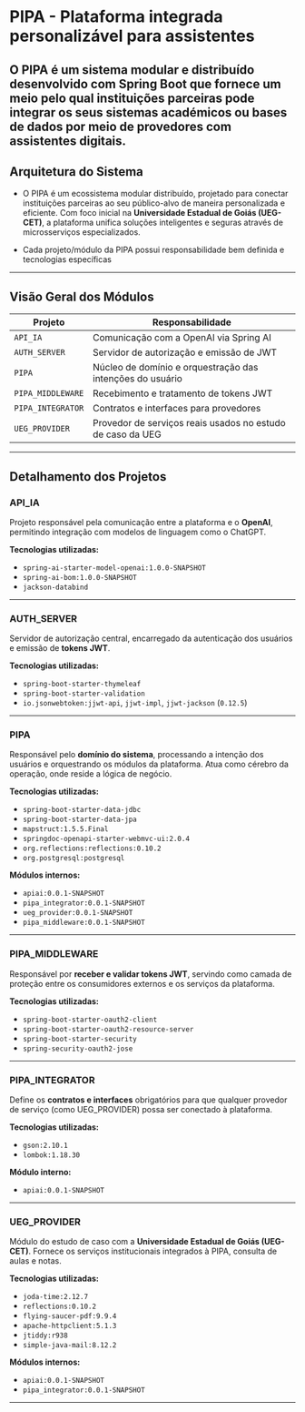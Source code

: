 # PIPA - Plataforma integrada personalizável para assistentes

O **PIPA** é um sistema modular e distribuído desenvolvido com **Spring Boot**
que fornece um meio pelo qual instituições parceiras pode integrar os seus sistemas
académicos ou bases de dados por meio de provedores com assistentes digitais.
---

## Arquitetura do Sistema

- O PIPA é um ecossistema modular distribuído, projetado para conectar instituições parceiras ao seu público-alvo de maneira personalizada e eficiente. Com foco inicial na **Universidade Estadual de Goiás (UEG-CET)**, a plataforma unifica soluções inteligentes e seguras através de microsserviços especializados.

- Cada projeto/módulo da PIPA possui responsabilidade bem definida e tecnologias específicas

---

## Visão Geral dos Módulos

| Projeto          | Responsabilidade                                                                 |
|------------------|----------------------------------------------------------------------------------|
| `API_IA`         | Comunicação com a OpenAI via Spring AI                                           |
| `AUTH_SERVER`    | Servidor de autorização e emissão de JWT                                         |
| `PIPA`           | Núcleo de domínio e orquestração das intenções do usuário                        |
| `PIPA_MIDDLEWARE`| Recebimento e tratamento de tokens JWT                                           |
| `PIPA_INTEGRATOR`| Contratos e interfaces para provedores                                           |
| `UEG_PROVIDER`   | Provedor de serviços reais usados no estudo de caso da UEG                       |

---

## Detalhamento dos Projetos

### API_IA

Projeto responsável pela comunicação entre a plataforma e o **OpenAI**, permitindo integração com modelos de linguagem como o ChatGPT.

**Tecnologias utilizadas:**
- `spring-ai-starter-model-openai:1.0.0-SNAPSHOT`
- `spring-ai-bom:1.0.0-SNAPSHOT`
- `jackson-databind`

---

### AUTH_SERVER

Servidor de autorização central, encarregado da autenticação dos usuários e emissão de **tokens JWT**.

**Tecnologias utilizadas:**
- `spring-boot-starter-thymeleaf`
- `spring-boot-starter-validation`
- `io.jsonwebtoken:jjwt-api`, `jjwt-impl`, `jjwt-jackson` (`0.12.5`)

---

### PIPA

Responsável pelo **domínio do sistema**, processando a intenção dos usuários e orquestrando os módulos da plataforma. Atua como cérebro da operação, onde reside a lógica de negócio.

**Tecnologias utilizadas:**
- `spring-boot-starter-data-jdbc`
- `spring-boot-starter-data-jpa`
- `mapstruct:1.5.5.Final`
- `springdoc-openapi-starter-webmvc-ui:2.0.4`
- `org.reflections:reflections:0.10.2`
- `org.postgresql:postgresql`

**Módulos internos:**
- `apiai:0.0.1-SNAPSHOT`
- `pipa_integrator:0.0.1-SNAPSHOT`
- `ueg_provider:0.0.1-SNAPSHOT`
- `pipa_middleware:0.0.1-SNAPSHOT`

---

### PIPA_MIDDLEWARE

Responsável por **receber e validar tokens JWT**, servindo como camada de proteção entre os consumidores externos e os serviços da plataforma.

**Tecnologias utilizadas:**
- `spring-boot-starter-oauth2-client`
- `spring-boot-starter-oauth2-resource-server`
- `spring-boot-starter-security`
- `spring-security-oauth2-jose`

---

### PIPA_INTEGRATOR

Define os **contratos e interfaces** obrigatórios para que qualquer provedor de serviço (como UEG_PROVIDER) possa ser conectado à plataforma.

**Tecnologias utilizadas:**
- `gson:2.10.1`
- `lombok:1.18.30`

**Módulo interno:**
- `apiai:0.0.1-SNAPSHOT`

---

### UEG_PROVIDER

Módulo do estudo de caso com a **Universidade Estadual de Goiás (UEG-CET)**. Fornece os serviços institucionais integrados à PIPA, consulta de aulas e notas.

**Tecnologias utilizadas:**
- `joda-time:2.12.7`
- `reflections:0.10.2`
- `flying-saucer-pdf:9.9.4`
- `apache-httpclient:5.1.3`
- `jtiddy:r938`
- `simple-java-mail:8.12.2`

**Módulos internos:**
- `apiai:0.0.1-SNAPSHOT`
- `pipa_integrator:0.0.1-SNAPSHOT`

---